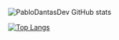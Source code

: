 ![PabloDantasDev GitHub stats](https://github-readme-stats.vercel.app/api?username=PabloDantasDev&theme=radical&show_icons=true)

[![Top Langs](https://github-readme-stats.vercel.app/api/top-langs/?username=PabloDantasDev)](https://github.com/PabloDantasDev/github-readme-stats)
